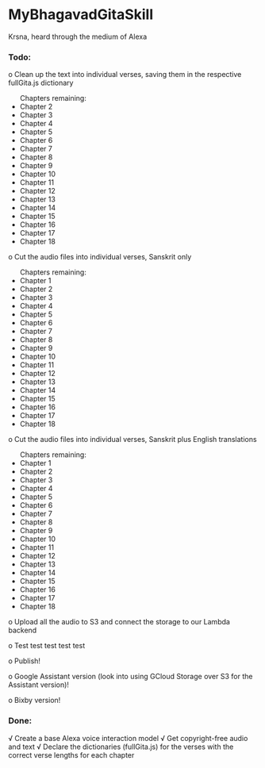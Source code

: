 # MyBhagavadGitaSkill
Krsna, heard through the medium of Alexa 

### Todo:
o Clean up the text into individual verses, saving them in the respective fullGita.js dictionary 
<ul>
  Chapters remaining: 
  <li>Chapter 2</li>
  <li>Chapter 3</li>
  <li>Chapter 4</li>
  <li>Chapter 5</li>
  <li>Chapter 6</li>
  <li>Chapter 7</li>
  <li>Chapter 8</li>
  <li>Chapter 9</li>
  <li>Chapter 10</li>
  <li>Chapter 11</li>
  <li>Chapter 12</li>
  <li>Chapter 13</li>
  <li>Chapter 14</li>
  <li>Chapter 15</li>
  <li>Chapter 16</li>
  <li>Chapter 17</li>
  <li>Chapter 18</li>
</ul>

o Cut the audio files into individual verses, Sanskrit only 
<ul>
  Chapters remaining: 
  <li>Chapter 1</li>
  <li>Chapter 2</li>
  <li>Chapter 3</li>
  <li>Chapter 4</li>
  <li>Chapter 5</li>
  <li>Chapter 6</li>
  <li>Chapter 7</li>
  <li>Chapter 8</li>
  <li>Chapter 9</li>
  <li>Chapter 10</li>
  <li>Chapter 11</li>
  <li>Chapter 12</li>
  <li>Chapter 13</li>
  <li>Chapter 14</li>
  <li>Chapter 15</li>
  <li>Chapter 16</li>
  <li>Chapter 17</li>
  <li>Chapter 18</li>
</ul>

o Cut the audio files into individual verses, Sanskrit plus English translations
<ul>
  Chapters remaining: 
  <li>Chapter 1</li>
  <li>Chapter 2</li>
  <li>Chapter 3</li>
  <li>Chapter 4</li>
  <li>Chapter 5</li>
  <li>Chapter 6</li>
  <li>Chapter 7</li>
  <li>Chapter 8</li>
  <li>Chapter 9</li>
  <li>Chapter 10</li>
  <li>Chapter 11</li>
  <li>Chapter 12</li>
  <li>Chapter 13</li>
  <li>Chapter 14</li>
  <li>Chapter 15</li>
  <li>Chapter 16</li>
  <li>Chapter 17</li>
  <li>Chapter 18</li>
</ul>

o Upload all the audio to S3 and connect the storage to our Lambda backend

o Test test test test test

o Publish!

o Google Assistant version (look into using GCloud Storage over S3 for the Assistant version)!

o Bixby version!


### Done:
√ Create a base Alexa voice interaction model
√ Get copyright-free audio and text 
√ Declare the dictionaries (fullGita.js) for the verses with the correct verse lengths for each chapter
